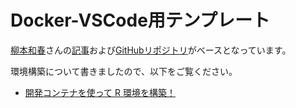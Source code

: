 # Docker-VSCode用テンプレート

[柳本和春](https://kazuyanagimoto.com/)さんの[記事](https://zenn.dev/nicetak/articles/vscode-docker-2023)および[GitHubリポジトリ](https://github.com/kazuyanagimoto/dockerR)がベースとなっています。

環境構築について書きましたので、以下をご覧ください。

- [開発コンテナを使って R 環境を構築！](https://yo5uke.github.io/tips/240504_container/)
